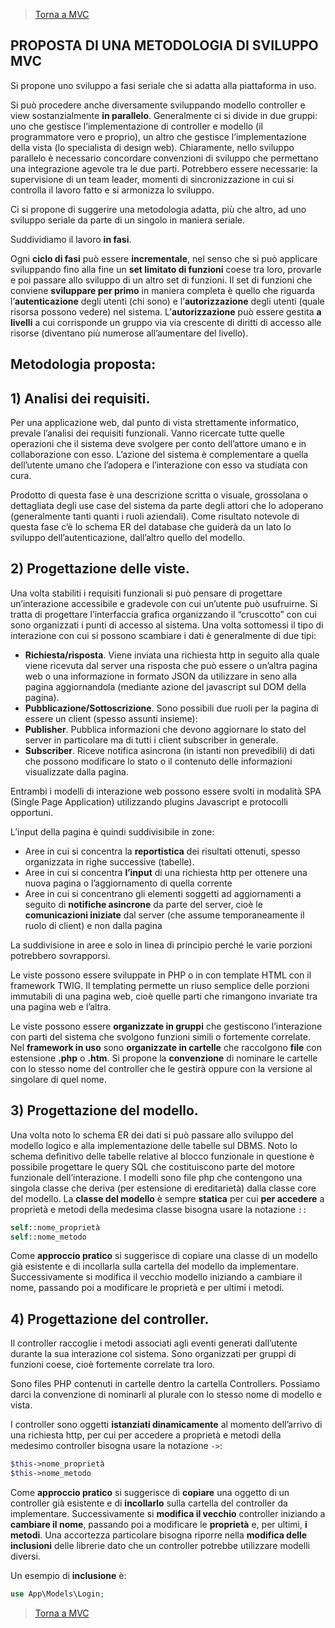 >[Torna a MVC](mvcindex.md) 

## **PROPOSTA DI UNA METODOLOGIA DI SVILUPPO MVC**

Si propone uno sviluppo a fasi seriale che si adatta alla piattaforma in uso. 

Si può procedere anche diversamente sviluppando modello controller e view sostanzialmente **in parallelo**. Generalmente ci si divide in due gruppi: uno che gestisce l’implementazione di controller e modello (il programmatore vero e proprio), un altro che gestisce l’implementazione della vista (lo specialista di design web). Chiaramente, nello sviluppo parallelo è necessario concordare convenzioni di sviluppo che permettano una integrazione agevole tra le due parti. Potrebbero essere necessarie: la supervisione di un team leader, momenti di sincronizzazione in cui si controlla il lavoro fatto e si armonizza lo sviluppo.

Ci si propone di suggerire una metodologia adatta, più che altro, ad uno sviluppo seriale da parte di un singolo in maniera seriale.

Suddividiamo il lavoro **in fasi**. 

Ogni **ciclo di fasi** può essere **incrementale**, nel senso che si può applicare sviluppando fino alla fine un **set limitato di funzioni** coese tra loro, provarle e poi passare allo sviluppo di un altro set di funzioni. Il set di funzioni che conviene **sviluppare per primo** in maniera completa è quello che riguarda l’**autenticazione** degli utenti (chi sono) e l’**autorizzazione** degli utenti (quale risorsa possono vedere) nel sistema. L’**autorizzazione** può essere gestita **a livelli** a cui corrisponde un gruppo via via crescente di diritti di accesso alle risorse (diventano più numerose all’aumentare del livello).

## **Metodologia proposta:**

## 1)	**Analisi dei requisiti.** 

Per una applicazione web, dal punto di vista strettamente informatico, prevale l’analisi dei requisiti funzionali. Vanno ricercate tutte quelle operazioni che il sistema deve svolgere per conto dell’attore umano e in collaborazione con esso. L’azione del sistema è complementare a quella dell’utente umano che l’adopera e l’interazione con esso va studiata con cura. 

Prodotto di questa fase è una descrizione scritta o visuale, grossolana o dettagliata degli use case del sistema da parte degli attori che lo adoperano (generalmente tanti quanti i ruoli aziendali). Come risultato notevole di questa fase c’è lo schema ER del database che guiderà da un lato lo sviluppo dell’autenticazione, dall’altro quello del modello.

## 2)	**Progettazione delle viste.**
Una volta stabiliti i requisiti funzionali si può pensare di progettare un’interazione accessibile e gradevole con cui un’utente può usufruirne. Si tratta di progettare l’interfaccia grafica organizzando il “cruscotto” con cui sono organizzati i punti di accesso al sistema. Una volta sottomessi il tipo di interazione con cui si possono scambiare i dati è generalmente di due tipi:

   -	**Richiesta/risposta**. Viene inviata una richiesta http in seguito alla quale viene ricevuta dal server una risposta che può essere o un’altra pagina web o una informazione in formato JSON da utilizzare in seno alla pagina aggiornandola (mediante azione del javascript sul DOM della pagina).
   -	**Pubblicazione/Sottoscrizione**. Sono possibili due ruoli per la pagina di essere un client (spesso assunti insieme):
   -	**Publisher**. Pubblica informazioni che devono aggiornare lo stato del server in particolare ma di tutti i client subscriber in generale.
   -	**Subscriber**. Riceve notifica asincrona (in istanti non prevedibili) di dati che possono modificare lo stato o il contenuto delle informazioni visualizzate dalla pagina.
     
Entrambi i modelli di interazione web possono essere svolti in modalità SPA (Single Page Application) utilizzando plugins Javascript e protocolli opportuni.

L’input della pagina è quindi suddivisibile in zone:

-	Aree in cui si concentra la **reportistica** dei risultati ottenuti, spesso organizzata in righe successive (tabelle).
-	Aree in cui si concentra **l’input** di una richiesta http per ottenere una nuova pagina o l’aggiornamento di quella corrente
-	Aree in cui si concentrano gli elementi soggetti ad aggiornamenti a seguito di **notifiche asincrone** da parte del server, cioè le **comunicazioni iniziate** dal server (che assume temporaneamente il ruolo di client) e non dalla pagina

La suddivisione in aree e solo in linea di principio perché le varie porzioni potrebbero sovrapporsi.

Le viste possono essere sviluppate in PHP o in con template HTML con il framework TWIG. Il templating permette un riuso semplice delle porzioni immutabili di una pagina web, cioè quelle parti che rimangono invariate tra una pagina web e l’altra. 

Le viste possono essere **organizzate in gruppi** che gestiscono l’interazione con parti del sistema che svolgono funzioni simili o fortemente correlate. Nel **framework in uso** sono **organizzate in cartelle** che raccolgono **file** con estensione **.php** o **.htm**. Si propone la **convenzione** di nominare le cartelle con lo stesso nome del controller che le gestirà oppure con la versione al singolare di quel nome.

## 3)	**Progettazione del modello.** 

Una volta noto lo schema ER dei dati si può passare allo sviluppo del modello logico e alla implementazione delle tabelle sul DBMS. Noto lo schema definitivo delle tabelle relative al blocco funzionale in questione è possibile progettare le query SQL che costituiscono parte del motore funzionale dell’interazione. I modelli sono file php che contengono una singola classe che deriva (per estensione di ereditarietà) dalla classe core del modello. La **classe del modello** è sempre **statica** per cui **per accedere** a proprietà e metodi della medesima classe bisogna usare la notazione ```::```

```PHP
self::nome_proprietà
self::nome_metodo
```

Come **approccio pratico** si suggerisce di copiare una classe di un modello già esistente e di incollarla sulla cartella del modello da implementare. Successivamente si modifica il vecchio modello iniziando a cambiare il nome, passando poi a modificare le proprietà e per ultimi i metodi.

## 4)	**Progettazione del controller.**

Il controller raccoglie i metodi associati agli eventi generati dall’utente durante la sua interazione col sistema. Sono organizzati per gruppi di funzioni coese, cioè fortemente correlate tra loro. 

Sono files PHP contenuti in cartelle dentro la cartella Controllers. Possiamo darci la convenzione di nominarli al plurale con lo stesso nome di modello e vista. 

I controller sono oggetti **istanziati dinamicamente** al momento dell’arrivo di una richiesta http, per cui per accedere a proprietà e metodi della medesimo controller bisogna usare la notazione ```->```: 

```PHP
$this->nome_proprietà
$this->nome_metodo
```
Come **approccio pratico** si suggerisce di **copiare** una oggetto di un controller già esistente e di **incollarlo** sulla cartella del controller da implementare. Successivamente si **modifica il vecchio** controller iniziando a **cambiare il nome**, passando poi a modificare le **proprietà** e, per ultimi, **i metodi**. Una accortezza particolare bisogna riporre nella **modifica delle inclusioni** delle librerie dato che un controller potrebbe utilizzare modelli diversi. 

Un esempio di **inclusione** è:
```PHP
use App\Models\Login;
```

>[Torna a MVC](mvcindex.md) 
